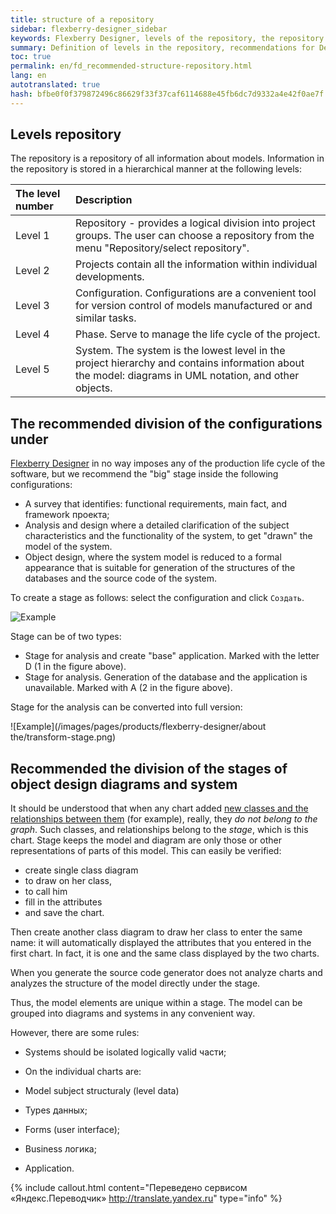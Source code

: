 ```yaml
---
title: structure of a repository
sidebar: flexberry-designer_sidebar
keywords: Flexberry Designer, levels of the repository, the repository configuration, stage, types, stages, systems, charts
summary: Definition of levels in the repository, recommendations for Delaney. the model configuration stage of the system and distribution models in the charts
toc: true
permalink: en/fd_recommended-structure-repository.html
lang: en
autotranslated: true
hash: bfbe0f0f379872496c86629f33f37caf6114688e45fb6dc7d9332a4e42f0ae7f
---
```


## Levels repository

The repository is a repository of all information about models. Information in the repository is stored in a hierarchical manner at the following levels:

The level number | Description
:--------------|:------------------------
Level 1 | Repository - provides a logical division into project groups. The user can choose a repository from the menu "Repository/select repository".
Level 2 | Projects contain all the information within individual developments.
Level 3 | Configuration. Configurations are a convenient tool for version control of models manufactured or and similar tasks.
Level 4 | Phase. Serve to manage the life cycle of the project.
Level 5 | System. The system is the lowest level in the project hierarchy and contains information about the model: diagrams in UML notation, and other objects.

## The recommended division of the configurations under

[Flexberry Designer](fd_flexberry-designer.html) in no way imposes any of the production life cycle of the software, but we recommend the "big" stage inside the following configurations:

* A survey that identifies: functional requirements, main fact, and framework проекта;
* Analysis and design where a detailed clarification of the subject characteristics and the functionality of the system, to get "drawn" the model of the system.
* Object design, where the system model is reduced to a formal appearance that is suitable for generation of the structures of the databases and the source code of the system.

To create a stage as follows: select the configuration and click `Создать`.

![Example](/images/pages/products/flexberry-designer/about/create-stage.png)

Stage can be of two types:

* Stage for analysis and create "base" application. Marked with the letter D (1 in the figure above).
* Stage for analysis. Generation of the database and the application is unavailable. Marked with A (2 in the figure above).

Stage for the analysis can be converted into full version:

![Example](/images/pages/products/flexberry-designer/about the/transform-stage.png)

## Recommended the division of the stages of object design diagrams and system

It should be understood that when any chart added [new classes and the relationships between them](fd_class-diagram.html) (for example), really, they *do not belong to the graph*. Such classes, and relationships belong to the *stage*, which is this chart. Stage keeps the model and diagram are only those or other representations of parts of this model. This can easily be verified:

* create single class diagram
* to draw on her class,
* to call him
* fill in the attributes
* and save the chart.

Then create another class diagram to draw her class to enter the same name: it will automatically displayed the attributes that you entered in the first chart. In fact, it is one and the same class displayed by the two charts.

When you generate the source code generator does not analyze charts and analyzes the structure of the model directly under the stage.

Thus, the model elements are unique within a stage. The model can be grouped into diagrams and systems in any convenient way.

However, there are some rules:

* Systems should be isolated logically valid части;
* On the individual charts are:

 * Model subject structuraly (level data)
 * Types данных;
 * Forms (user interface);
 * Business логика;
 * Application.



{% include callout.html content="Переведено сервисом «Яндекс.Переводчик» <http://translate.yandex.ru>" type="info" %}